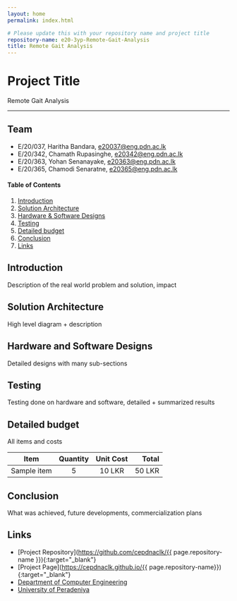 ```yaml
---
layout: home
permalink: index.html

# Please update this with your repository name and project title
repository-name: e20-3yp-Remote-Gait-Analysis
title: Remote Gait Analysis
---
```


[comment]: # "This is the standard layout for the project, but you can clean this and use your own template"

# Project Title
Remote Gait Analysis

---

## Team
-  E/20/037, Haritha Bandara, [e20037@eng.pdn.ac.lk](mailto:e20037@eng.pdn.ac.lk)
-  E/20/342, Chamath Rupasinghe, [e20342@eng.pdn.ac.lk](mailto:e20342@eng.pdn.ac.lk)
-  E/20/363, Yohan Senanayake, [e20363@eng.pdn.ac.lk](mailto:e20363@eng.pdn.ac.lk)
-  E/20/365, Chamodi Senaratne, [e20365@eng.pdn.ac.lk](mailto:e20365@eng.pdn.ac.lk)

<!-- Image (photo/drawing of the final hardware) should be here -->

<!-- This is a sample image, to show how to add images to your page. To learn more options, please refer [this](https://projects.ce.pdn.ac.lk/docs/faq/how-to-add-an-image/) -->

<!-- ![Sample Image](./images/sample.png) -->

#### Table of Contents
1. [Introduction](#introduction)
2. [Solution Architecture](#solution-architecture )
3. [Hardware & Software Designs](#hardware-and-software-designs)
4. [Testing](#testing)
5. [Detailed budget](#detailed-budget)
6. [Conclusion](#conclusion)
7. [Links](#links)

## Introduction

Description of the real world problem and solution, impact


## Solution Architecture

High level diagram + description

## Hardware and Software Designs

Detailed designs with many sub-sections

## Testing

Testing done on hardware and software, detailed + summarized results

## Detailed budget

All items and costs

| Item          | Quantity  | Unit Cost  | Total  |
| ------------- |:---------:|:----------:|-------:|
| Sample item   | 5         | 10 LKR     | 50 LKR |

## Conclusion

What was achieved, future developments, commercialization plans

## Links

- [Project Repository](https://github.com/cepdnaclk/{{ page.repository-name }}){:target="_blank"}
- [Project Page](https://cepdnaclk.github.io/{{ page.repository-name}}){:target="_blank"}
- [Department of Computer Engineering](http://www.ce.pdn.ac.lk/)
- [University of Peradeniya](https://eng.pdn.ac.lk/)

[//]: # (Please refer this to learn more about Markdown syntax)
[//]: # (https://github.com/adam-p/markdown-here/wiki/Markdown-Cheatsheet)
